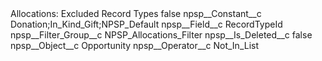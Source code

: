 <?xml version="1.0" encoding="UTF-8"?>
<CustomMetadata xmlns="http://soap.sforce.com/2006/04/metadata" xmlns:xsi="http://www.w3.org/2001/XMLSchema-instance" xmlns:xsd="http://www.w3.org/2001/XMLSchema">
    <label>Allocations: Excluded Record Types</label>
    <protected>false</protected>
    <values>
        <field>npsp__Constant__c</field>
        <value xsi:type="xsd:string">Donation;In_Kind_Gift;NPSP_Default</value>
    </values>
    <values>
        <field>npsp__Field__c</field>
        <value xsi:type="xsd:string">RecordTypeId</value>
    </values>
    <values>
        <field>npsp__Filter_Group__c</field>
        <value xsi:type="xsd:string">NPSP_Allocations_Filter</value>
    </values>
    <values>
        <field>npsp__Is_Deleted__c</field>
        <value xsi:type="xsd:boolean">false</value>
    </values>
    <values>
        <field>npsp__Object__c</field>
        <value xsi:type="xsd:string">Opportunity</value>
    </values>
    <values>
        <field>npsp__Operator__c</field>
        <value xsi:type="xsd:string">Not_In_List</value>
    </values>
</CustomMetadata>
